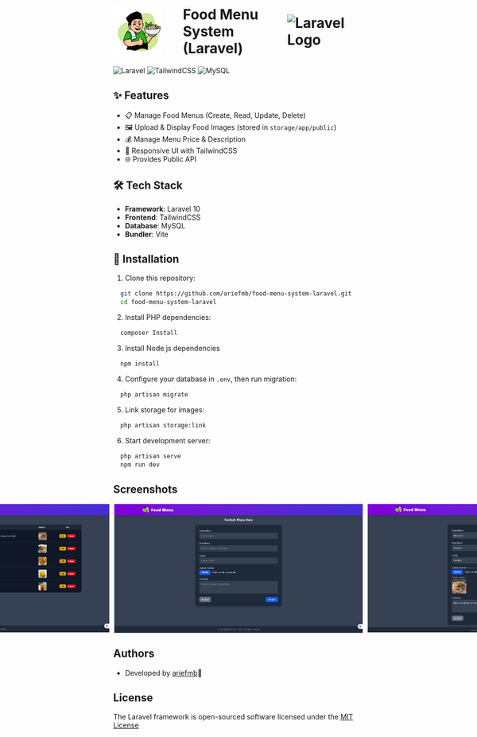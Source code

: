 
# <div style="display:flex; align-items:center; justify-content:center; gap:10px;"><img src="public/images/logo.png" alt="logo" width="100" style="margin-right:30px" />Food Menu System (Laravel)<img src="https://raw.githubusercontent.com/laravel/art/master/logo-lockup/5%20SVG/2%20CMYK/1%20Full%20Color/laravel-logolockup-cmyk-red.svg" width="300" alt="Laravel Logo"></div>

![Laravel](https://img.shields.io/badge/Laravel-10.x-red?logo=laravel)  ![TailwindCSS](https://img.shields.io/badge/TailwindCSS-3.x-38B2AC?logo=tailwind-css) ![MySQL](https://img.shields.io/badge/Database-MySQL-blue?logo=mysql)

## ✨ Features
- 📋 Manage Food Menus (Create, Read, Update, Delete)  
- 🖼️ Upload & Display Food Images (stored in `storage/app/public`)  
- 💰 Manage Menu Price & Description  
- 📱 Responsive UI with TailwindCSS
- 🌐 Provides Public API

## 🛠️ Tech Stack
- **Framework**: Laravel 10  
- **Frontend**: TailwindCSS  
- **Database**: MySQL  
- **Bundler**: Vite  

## 🚀 Installation
1. Clone this repository:

```bash
  git clone https://github.com/ariefmb/food-menu-system-laravel.git
  cd food-menu-system-laravel
```
2. Install PHP dependencies:

```bash
  composer Install
```
3. Install Node.js dependencies

```bash
  npm install
```
4. Configure your database in `.env`, then run migration:

```bash
  php artisan migrate
```
5. Link storage for images:

```bash
  php artisan storage:link
```
6. Start development server:

```bash
  php artisan serve
  npm run dev
```

## Screenshots
<div style="display:flex; align-items:center; justify-content:center; gap:10px;">
<img src="public/images/ss-1.png" alt="dashboard" width="500" />
<img src="public/images/ss-2.png" alt="tambah menu" width="500" />
<img src="public/images/ss-3.png" alt="edit menu" width="500" />
</div>

## Authors
- Developed by [ariefmb](https://www.github.com/ariefmb)🚀

## License
The Laravel framework is open-sourced software licensed under the [MIT License](https://opensource.org/license/MIT)
